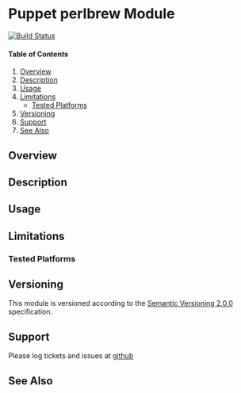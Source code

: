 Puppet perlbrew Module
======================

[![Build Status](https://travis-ci.org/jhoblitt/puppet-perlbrew.png)](https://travis-ci.org/jhoblitt/puppet-perlbrew)

#### Table of Contents

1. [Overview](#overview)
2. [Description](#description)
3. [Usage](#usage)
4. [Limitations](#limitations)
    * [Tested Platforms](#tested-platforms)
5. [Versioning](#versioning)
6. [Support](#support)
7. [See Also](#see-also)


Overview
--------


Description
-----------


Usage
-----


Limitations
-----------

### Tested Platforms


Versioning
----------

This module is versioned according to the [Semantic Versioning
2.0.0](http://semver.org/spec/v2.0.0.html) specification.


Support
-------

Please log tickets and issues at
[github](https://github.com/jhoblitt/puppet-perlbrew/issues)


See Also
--------
